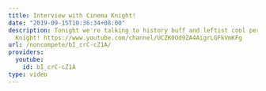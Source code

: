 ```yaml
---
title: Interview with Cinema Knight!
date: "2019-09-15T10:36:34+08:00"
description: Tonight we're talking to history buff and leftist cool person Cinema
  Knight! https://www.youtube.com/channel/UCZK0Od9ZA4AigrLGFkVmKFg
url: /noncompete/bI_crC-cZ1A/
providers:
  youtube:
    id: bI_crC-cZ1A
type: video
---
```

